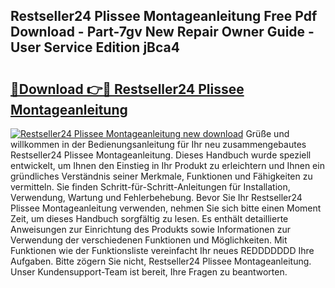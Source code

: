 ## Restseller24 Plissee Montageanleitung Free Pdf Download - Part-7gv New Repair Owner Guide - User Service Edition jBca4

# <h2><a href="http://df8xi6.blite.top/?on=Restseller24+Plissee+Montageanleitung">🔗Download 👉🔴 Restseller24 Plissee Montageanleitung</a></h2>

[![Restseller24 Plissee Montageanleitung new download](https://i.imgur.com/lujVjoI.png)](http://df8xi6.blite.top/?on=Restseller24+Plissee+Montageanleitung)
Grüße und willkommen in der Bedienungsanleitung für Ihr neu zusammengebautes Restseller24 Plissee Montageanleitung. Dieses Handbuch wurde speziell entwickelt, um Ihnen den Einstieg in Ihr Produkt zu erleichtern und Ihnen ein gründliches Verständnis seiner Merkmale, Funktionen und Fähigkeiten zu vermitteln. Sie finden Schritt-für-Schritt-Anleitungen für Installation, Verwendung, Wartung und Fehlerbehebung. Bevor Sie Ihr Restseller24 Plissee Montageanleitung verwenden, nehmen Sie sich bitte einen Moment Zeit, um dieses Handbuch sorgfältig zu lesen. Es enthält detaillierte Anweisungen zur Einrichtung des Produkts sowie Informationen zur Verwendung der verschiedenen Funktionen und Möglichkeiten. Mit Funktionen wie der Funktionsliste vereinfacht Ihr neues REDDDDDDD Ihre Aufgaben. Bitte zögern Sie nicht, Restseller24 Plissee Montageanleitung. Unser Kundensupport-Team ist bereit, Ihre Fragen zu beantworten.
